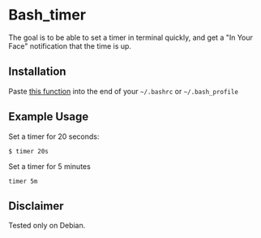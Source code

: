 # Bash_timer
The goal is to be able to set a timer in terminal quickly, and get a "In Your Face" notification that the time is up.


## Installation
Paste [this function](https://github.com/medyagh/bash_timer/blob/master/bash_timer.sh) into the end of your `~/.bashrc` or `~/.bash_profile` 

## Example Usage

Set a timer for 20 seconds:
```
$ timer 20s
```

Set a timer for 5 minutes
```
timer 5m
```


## Disclaimer
Tested only on Debian. 



